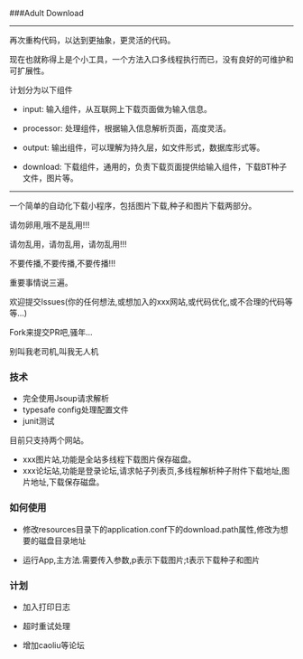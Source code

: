 ###Adult Download

***

再次重构代码，以达到更抽象，更灵活的代码。

现在也就称得上是个小工具，一个方法入口多线程执行而已，没有良好的可维护和可扩展性。

计划分为以下组件

* input: 输入组件，从互联网上下载页面做为输入信息。

* processor: 处理组件，根据输入信息解析页面，高度灵活。

* output: 输出组件，可以理解为持久层，如文件形式，数据库形式等。

* download: 下载组件，通用的，负责下载页面提供给输入组件，下载BT种子文件，图片等。

***

一个简单的自动化下载小程序，包括图片下载,种子和图片下载两部分。

请勿卵用,哦不是乱用!!!

请勿乱用，请勿乱用，请勿乱用!!!

不要传播,不要传播,不要传播!!!

重要事情说三遍。

欢迎提交Issues(你的任何想法,或想加入的xxx网站,或代码优化,或不合理的代码等等...)

Fork来提交PR吧,骚年...

别叫我老司机,叫我无人机

### 技术

- 完全使用Jsoup请求解析
- typesafe config处理配置文件
- junit测试

目前只支持两个网站。

- xxx图片站,功能是全站多线程下载图片保存磁盘。
- xxx论坛站,功能是登录论坛,请求帖子列表页,多线程解析种子附件下载地址,图片地址,下载保存磁盘。

### 如何使用

- 修改resources目录下的application.conf下的download.path属性,修改为想要的磁盘目录地址

- 运行App,主方法.需要传入参数,p表示下载图片;t表示下载种子和图片


### 计划

- 加入打印日志

- 超时重试处理

- 增加caoliu等论坛